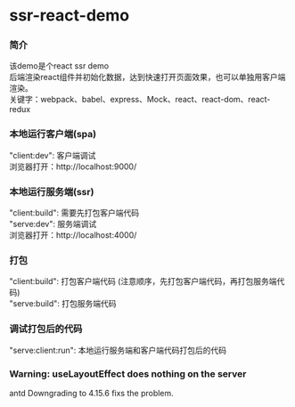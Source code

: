 # ssr-react-demo

### 简介
该demo是个react ssr demo  
后端渲染react组件并初始化数据，达到快速打开页面效果，也可以单独用客户端渲染。   
关键字：webpack、babel、express、Mock、react、react-dom、react-redux

### 本地运行客户端(spa)
"client:dev": 客户端调试    
浏览器打开：http://localhost:9000/  

### 本地运行服务端(ssr)
"client:build": 需要先打包客户端代码   
"serve:dev": 服务端调试    
浏览器打开：http://localhost:4000/  

### 打包
"client:build": 打包客户端代码 (注意顺序，先打包客户端代码，再打包服务端代码)  
"serve:build": 打包服务端代码    

### 调试打包后的代码
"serve:client:run": 本地运行服务端和客户端代码打包后的代码  


### Warning: useLayoutEffect does nothing on the server
antd Downgrading to 4.15.6 fixs the problem.